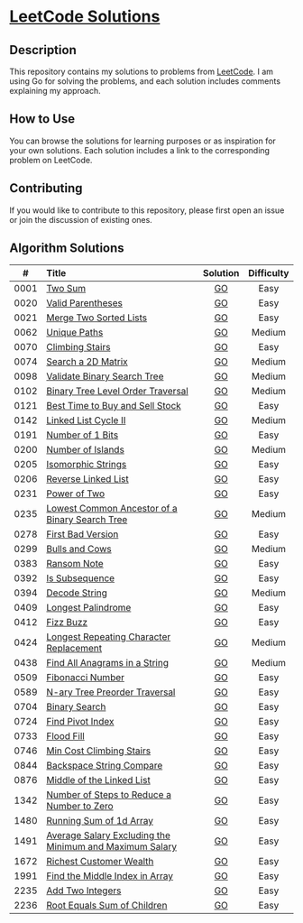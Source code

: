 # [LeetCode Solutions](https://github.com/sdimon13/leetCode)

## Description

This repository contains my solutions to problems from [LeetCode](https://leetcode.com/). I am using Go for solving the
problems, and each solution includes comments explaining my approach.

## How to Use

You can browse the solutions for learning purposes or as inspiration for your own solutions. Each solution includes a
link to the corresponding problem on LeetCode.

## Contributing

If you would like to contribute to this repository, please first open an issue or join the discussion of existing ones.

## Algorithm Solutions

|  #   | Title                                                                                                                                             |                           Solution                            | Difficulty |
|:----:|:--------------------------------------------------------------------------------------------------------------------------------------------------|:-------------------------------------------------------------:|:----------:|
| 0001 | [Two Sum](https://leetcode.com/problems/two-sum/)                                                                                                 |                         [GO](two-sum)                         |    Easy    |
| 0020 | [Valid Parentheses](https://leetcode.com/problems/valid-parentheses/)                                                                             |                    [GO](valid-parentheses)                    |    Easy    |
| 0021 | [Merge Two Sorted Lists](https://leetcode.com/problems/merge-two-sorted-lists/)                                                                   |                 [GO](merge-two-sorted-lists)                  |    Easy    |
| 0062 | [Unique Paths](https://leetcode.com/problems/unique-paths/)                                                                                       |                      [GO](unique-paths)                       |   Medium   |
| 0070 | [Climbing Stairs](https://leetcode.com/problems/climbing-stairs/)                                                                                 |                     [GO](climbing-stairs)                     |    Easy    |
| 0074 | [Search a 2D Matrix](https://leetcode.com/problems/search-a-2d-matrix/)                                                                           |                   [GO](search-a-2d-matrix)                    |   Medium   |
| 0098 | [Validate Binary Search Tree](https://leetcode.com/problems/validate-binary-search-tree/)                                                         |               [GO](validate-binary-search-tree)               |   Medium   |
| 0102 | [ Binary Tree Level Order Traversal](https://leetcode.com/problems/binary-tree-level-order-traversal/)                                            |            [GO](binary-tree-level-order-traversal)            |   Medium   |
| 0121 | [Best Time to Buy and Sell Stock](https://leetcode.com/problems/best-time-to-buy-and-sell-stock/)                                                 |             [GO](best-time-to-buy-and-sell-stock)             |    Easy    |
| 0142 | [Linked List Cycle II](https://leetcode.com/problems/linked-list-cycle-ii/)                                                                       |                  [GO](linked-list-cycle-ii)                   |   Medium   |
| 0191 | [Number of 1 Bits](https://leetcode.com/problems/number-of-1-bits/)                                                                               |                    [GO](number-of-1-bits)                     |    Easy    |
| 0200 | [Number of Islands](https://leetcode.com/problems/number-of-islands/)                                                                             |                    [GO](number-of-islands)                    |   Medium   |
| 0205 | [Isomorphic Strings](https://leetcode.com/problems/isomorphic-strings/)                                                                           |                   [GO](isomorphic-strings)                    |    Easy    |
| 0206 | [Reverse Linked List](https://leetcode.com/problems/reverse-linked-list/)                                                                         |                   [GO](reverse-linked-list)                   |    Easy    |
| 0231 | [Power of Two](https://leetcode.com/problems/power-of-two/)                                                                                       |                      [GO](power-of-two)                       |    Easy    |
| 0235 | [Lowest Common Ancestor of a Binary Search Tree](https://leetcode.com/problems/lowest-common-ancestor-of-a-binary-search-tree/)                   |     [GO](lowest-common-ancestor-of-a-binary-search-tree)      |   Medium   |
| 0278 | [First Bad Version](https://leetcode.com/problems/first-bad-version/)                                                                             |                    [GO](first-bad-version)                    |    Easy    |
| 0299 | [Bulls and Cows](https://leetcode.com/problems/bulls-and-cows/)                                                                                   |                     [GO](bulls-and-cows)                      |   Medium   |
| 0383 | [Ransom Note](https://leetcode.com/problems/ransom-note/)                                                                                         |                       [GO](ransom-note)                       |    Easy    |
| 0392 | [Is Subsequence](https://leetcode.com/problems/is-subsequence/)                                                                                   |                     [GO](is-subsequence)                      |    Easy    |
| 0394 | [Decode String](https://leetcode.com/problems/decode-string/)                                                                                     |                      [GO](decode-string)                      |   Medium   |
| 0409 | [Longest Palindrome](https://leetcode.com/problems/longest-palindrome/)                                                                           |                   [GO](longest-palindrome)                    |    Easy    |
| 0412 | [Fizz Buzz](https://leetcode.com/problems/fizz-buzz/)                                                                                             |                        [GO](fizz-buzz)                        |    Easy    |
| 0424 | [Longest Repeating Character Replacement](https://leetcode.com/problems/longest-repeating-character-replacement/)                                 |         [GO](longest-repeating-character-replacement)         |   Medium   |
| 0438 | [Find All Anagrams in a String](https://leetcode.com/problems/find-all-anagrams-in-a-string/)                                                     |              [GO](find-all-anagrams-in-a-string)              |   Medium   |
| 0509 | [Fibonacci Number](https://leetcode.com/problems/fibonacci-number/)                                                                               |                    [GO](fibonacci-number)                     |    Easy    |
| 0589 | [N-ary Tree Preorder Traversal](https://leetcode.com/problems/n-ary-tree-preorder-traversal/)                                                     |              [GO](n-ary-tree-preorder-traversal)              |    Easy    |
| 0704 | [Binary Search](https://leetcode.com/problems/binary-search/)                                                                                     |                      [GO](binary-search)                      |    Easy    |
| 0724 | [Find Pivot Index](https://leetcode.com/problems/find-pivot-index/)                                                                               |                    [GO](find-pivot-index)                     |    Easy    |
| 0733 | [Flood Fill](https://leetcode.com/problems/flood-fill/)                                                                                           |                       [GO](flood-fill)                        |    Easy    |
| 0746 | [Min Cost Climbing Stairs](https://leetcode.com/problems/min-cost-climbing-stairs/)                                                               |                [GO](min-cost-climbing-stairs)                 |    Easy    |
| 0844 | [Backspace String Compare](https://leetcode.com/problems/backspace-string-compare/)                                                               |                [GO](backspace-string-compare)                 |    Easy    |
| 0876 | [Middle of the Linked List](https://leetcode.com/problems/middle-of-the-linked-list/)                                                             |                [GO](middle-of-the-linked-list)                |    Easy    |
| 1342 | [Number of Steps to Reduce a Number to Zero](https://leetcode.com/problems/number-of-steps-to-reduce-a-number-to-zero/)                           |       [GO](number-of-steps-to-reduce-a-number-to-zero)        |    Easy    |
| 1480 | [Running Sum of 1d Array](https://leetcode.com/problems/running-sum-of-1d-array/)                                                                 |                [GO](running-sum-of-1-d-array)                 |    Easy    |
| 1491 | [Average Salary Excluding the Minimum and Maximum Salary](https://leetcode.com/problems/average-salary-excluding-the-minimum-and-maximum-salary/) | [GO](average-salary-excluding-the-minimum-and-maximum-salary) |    Easy    |
| 1672 | [Richest Customer Wealth](https://leetcode.com/problems/richest-customer-wealth/)                                                                 |                 [GO](richest-customer-wealth)                 |    Easy    |
| 1991 | [Find the Middle Index in Array](https://leetcode.com/problems/find-the-middle-index-in-array/)                                                   |             [GO](find-the-middle-index-in-array)              |    Easy    |
| 2235 | [Add Two Integers](https://leetcode.com/problems/add-two-integers/)                                                                               |                    [GO](add-two-integers)                     |    Easy    |
| 2236 | [Root Equals Sum of Children](https://leetcode.com/problems/root-equals-sum-of-children/)                                                         |               [GO](root-equals-sum-of-children)               |    Easy    |
